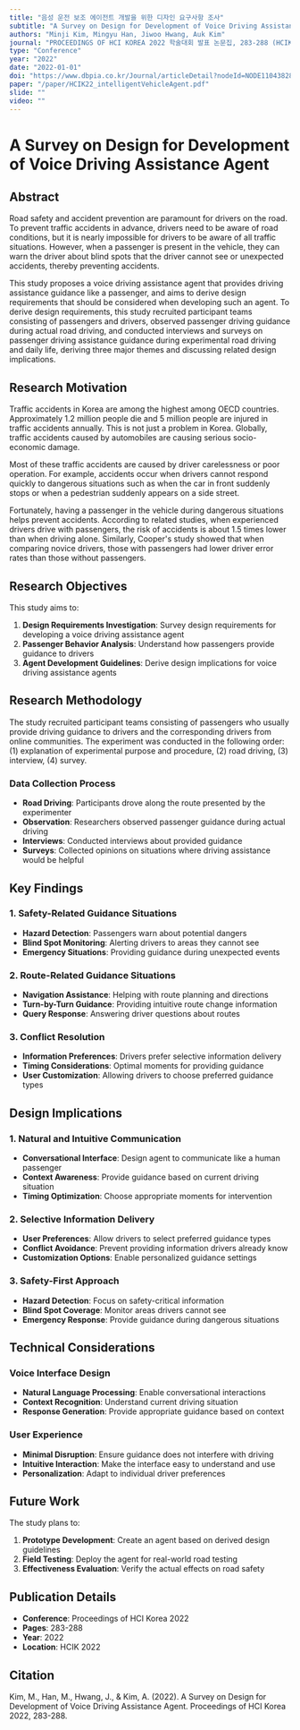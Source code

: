 ```yaml
---
title: "음성 운전 보조 에이전트 개발을 위한 디자인 요구사항 조사"
subtitle: "A Survey on Design for Development of Voice Driving Assistance Agent"
authors: "Minji Kim, Mingyu Han, Jiwoo Hwang, Auk Kim"
journal: "PROCEEDINGS OF HCI KOREA 2022 학술대회 발표 논문집, 283-288 (HCIK 2022)"
type: "Conference"
year: "2022"
date: "2022-01-01"
doi: "https://www.dbpia.co.kr/Journal/articleDetail?nodeId=NODE11043828"
paper: "/paper/HCIK22_intelligentVehicleAgent.pdf"
slide: ""
video: ""
---
```


# A Survey on Design for Development of Voice Driving Assistance Agent

## Abstract

Road safety and accident prevention are paramount for drivers on the road. To prevent traffic accidents in advance, drivers need to be aware of road conditions, but it is nearly impossible for drivers to be aware of all traffic situations. However, when a passenger is present in the vehicle, they can warn the driver about blind spots that the driver cannot see or unexpected accidents, thereby preventing accidents.

This study proposes a voice driving assistance agent that provides driving assistance guidance like a passenger, and aims to derive design requirements that should be considered when developing such an agent. To derive design requirements, this study recruited participant teams consisting of passengers and drivers, observed passenger driving guidance during actual road driving, and conducted interviews and surveys on passenger driving assistance guidance during experimental road driving and daily life, deriving three major themes and discussing related design implications.

## Research Motivation

Traffic accidents in Korea are among the highest among OECD countries. Approximately 1.2 million people die and 5 million people are injured in traffic accidents annually. This is not just a problem in Korea. Globally, traffic accidents caused by automobiles are causing serious socio-economic damage.

Most of these traffic accidents are caused by driver carelessness or poor operation. For example, accidents occur when drivers cannot respond quickly to dangerous situations such as when the car in front suddenly stops or when a pedestrian suddenly appears on a side street.

Fortunately, having a passenger in the vehicle during dangerous situations helps prevent accidents. According to related studies, when experienced drivers drive with passengers, the risk of accidents is about 1.5 times lower than when driving alone. Similarly, Cooper's study showed that when comparing novice drivers, those with passengers had lower driver error rates than those without passengers.

## Research Objectives

This study aims to:
1. **Design Requirements Investigation**: Survey design requirements for developing a voice driving assistance agent
2. **Passenger Behavior Analysis**: Understand how passengers provide guidance to drivers
3. **Agent Development Guidelines**: Derive design implications for voice driving assistance agents

## Research Methodology

The study recruited participant teams consisting of passengers who usually provide driving guidance to drivers and the corresponding drivers from online communities. The experiment was conducted in the following order: (1) explanation of experimental purpose and procedure, (2) road driving, (3) interview, (4) survey.

### Data Collection Process
- **Road Driving**: Participants drove along the route presented by the experimenter
- **Observation**: Researchers observed passenger guidance during actual driving
- **Interviews**: Conducted interviews about provided guidance
- **Surveys**: Collected opinions on situations where driving assistance would be helpful

## Key Findings

### 1. Safety-Related Guidance Situations
- **Hazard Detection**: Passengers warn about potential dangers
- **Blind Spot Monitoring**: Alerting drivers to areas they cannot see
- **Emergency Situations**: Providing guidance during unexpected events

### 2. Route-Related Guidance Situations
- **Navigation Assistance**: Helping with route planning and directions
- **Turn-by-Turn Guidance**: Providing intuitive route change information
- **Query Response**: Answering driver questions about routes

### 3. Conflict Resolution
- **Information Preferences**: Drivers prefer selective information delivery
- **Timing Considerations**: Optimal moments for providing guidance
- **User Customization**: Allowing drivers to choose preferred guidance types

## Design Implications

### 1. Natural and Intuitive Communication
- **Conversational Interface**: Design agent to communicate like a human passenger
- **Context Awareness**: Provide guidance based on current driving situation
- **Timing Optimization**: Choose appropriate moments for intervention

### 2. Selective Information Delivery
- **User Preferences**: Allow drivers to select preferred guidance types
- **Conflict Avoidance**: Prevent providing information drivers already know
- **Customization Options**: Enable personalized guidance settings

### 3. Safety-First Approach
- **Hazard Detection**: Focus on safety-critical information
- **Blind Spot Coverage**: Monitor areas drivers cannot see
- **Emergency Response**: Provide guidance during dangerous situations

## Technical Considerations

### Voice Interface Design
- **Natural Language Processing**: Enable conversational interactions
- **Context Recognition**: Understand current driving situation
- **Response Generation**: Provide appropriate guidance based on context

### User Experience
- **Minimal Disruption**: Ensure guidance does not interfere with driving
- **Intuitive Interaction**: Make the interface easy to understand and use
- **Personalization**: Adapt to individual driver preferences

## Future Work

The study plans to:
1. **Prototype Development**: Create an agent based on derived design guidelines
2. **Field Testing**: Deploy the agent for real-world road testing
3. **Effectiveness Evaluation**: Verify the actual effects on road safety

## Publication Details

- **Conference**: Proceedings of HCI Korea 2022
- **Pages**: 283-288
- **Year**: 2022
- **Location**: HCIK 2022

## Citation

Kim, M., Han, M., Hwang, J., & Kim, A. (2022). A Survey on Design for Development of Voice Driving Assistance Agent. Proceedings of HCI Korea 2022, 283-288. 